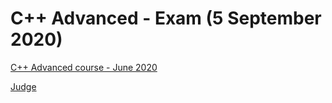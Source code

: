 # C++ Advanced - Exam (5 September 2020)
[C++ Advanced course - June 2020](https://softuni.bg/trainings/2695/cpp-advanced-june-2020)

[Judge](https://judge.softuni.bg/Contests/Practice/Index/2555)
